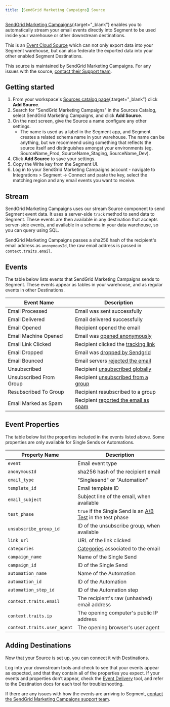 ```yaml
---
title: [SendGrid Marketing Campaigns] Source
---
```


[SendGrid Marketing Campaigns](https://yourintegration.com/?utm_source=segmentio&utm_medium=docs&utm_campaign=partners){:target="_blank”} enables you to automatically stream your email events directly into Segment to be used inside your warehouse or other downstream destinations.

This is an [Event Cloud Source](/docs/sources/#event-cloud-sources) which can not only export data into your Segment warehouse, but can also federate the exported data into your other enabled Segment Destinations.

This source is maintained by SendGrid Marketing Campaigns. For any issues with the source, [contact their Support team](mailto:support@sendgrid.com).

## Getting started
1. From your workspace's [Sources catalog page](https://app.segment.com/goto-my-workspace/sources/catalog){:target="_blank”} click **Add Source**.
2. Search for "SendGrid Marketing Campaigns" in the Sources Catalog, select SendGrid Marketing Campaigns, and click **Add Source**.
3. On the next screen, give the Source a name configure any other settings.
   - The name is used as a label in the Segment app, and Segment creates a related schema name in your warehouse. The name can be anything, but we recommend using something that reflects the source itself and distinguishes amongst your environments (eg. SourceName_Prod, SourceName_Staging, SourceName_Dev).
4. Click **Add Source** to save your settings.
5. Copy the Write key from the Segment UI.
6. Log in to your SendGrid Marketing Campaigns account - navigate to Integrations > Segment -> Connect and paste the key, select the matching region and any email events you want to receive.

## Stream

SendGrid Marketing Campaigns uses our stream Source component to send Segment event data. It uses a server-side `track` method to send data to Segment. These events are then available in any destination that accepts server-side events, and available in a schema in your data warehouse, so you can query using SQL.

SendGrid Marketing Campaigns passes a sha256 hash of the recipient's email address as `anonymousId`, the raw email address is passed in `context.traits.email`.

## Events

The table below lists events that SendGrid Marketing Campaigns sends to Segment. These events appear as tables in your warehouse, and as regular events in other Destinations.

| Event Name              | Description                                                                                                                 |
|-------------------------|-----------------------------------------------------------------------------------------------------------------------------|
| Email Processed         | Email was sent successfully                                                                                                 |
| Email Delivered         | Email delivered successfully                                                                                                |
| Email Opened            | Recipient opened the email                                                                                                  |
| Email Machine Opened    | Email was [opened anonymously](https://www.twilio.com/docs/sendgrid/for-developers/tracking-events/understanding-apple-mail-privacy-protection-and-open-events) |
| Email Link Clicked      | Recipient clicked the [tracking link](https://www.twilio.com/docs/sendgrid/ui/account-and-settings/tracking#click-tracking) |
| Email Dropped           | Email was [dropped by Sendgrid](https://www.twilio.com/docs/sendgrid/glossary/drops)                                        |
| Email Bounced           | Email servers [rejected the email](https://www.twilio.com/docs/sendgrid/ui/sending-email/bounces)                           |
| Unsubscribed            | Recipient [unsubscribed globally](https://www.twilio.com/docs/sendgrid/ui/sending-email/global-unsubscribes)                |
| Unsubscribed From Group | Recipient [unsubscribed from a group](https://www.twilio.com/docs/sendgrid/ui/sending-email/group-unsubscribes)             |
| Resubscribed To Group   | Recipient resubscribed to a group                                                                                           |
| Email Marked as Spam    | Recipient [reported the email as spam](https://www.twilio.com/docs/sendgrid/ui/analytics-and-reporting/spam-reports)        |

## Event Properties
The table below list the properties included in the events listed above. Some properties are only available for Single Sends or Automations.

| Property Name               | Description                                                                                                                     |
|-----------------------------|---------------------------------------------------------------------------------------------------------------------------------|
| `event`                     | Email event type                                                                                                                |
| `anonymousId`               | sha256 hash of the recipient email                                                                                              |
| `email_type`                | "Singlesend" or "Automation"                                                                                                    |
| `template_id`               | Email template ID                                                                                                               |
| `email_subject`             | Subject line of the email, when available                                                                                       |
| `test_phase`                | `true` if the Single Send is an [A/B Test](https://www.twilio.com/docs/sendgrid/ui/sending-email/a-b-testing) in the test phase |
| `unsubscribe_group_id`      | ID of the unsubscribe group, when available                                                                                     |
| `link_url`                  | URL of the link clicked                                                                                                         |
| `categories`                | [Categories](https://www.twilio.com/docs/sendgrid/for-developers/sending-email/categories) associated to the email              |
| `campaign_name`             | Name of the Single Send                                                                                                         |
| `campaign_id`               | ID of the Single Send                                                                                                           |
| `automation_name`           | Name of the Automation                                                                                                          |
| `automation_id`             | ID of the Automation                                                                                                            |
| `automation_step_id`        | ID of the Automation step                                                                                                       |
| `context.traits.email`      | The recipient's raw (unhashed) email address                                                                                    |
| `context.traits.ip`         | The opening computer's public IP address                                                                                        |
| `context.traits.user_agent` | The opening browser's user agent                                                                                                |

## Adding Destinations

Now that your Source is set up, you can connect it with Destinations.

Log into your downstream tools and check to see that your events appear as expected, and that they contain all of the properties you expect. If your events and properties don’t appear, check the [Event Delivery](/docs/connections/event-delivery/) tool, and refer to the Destination docs for each tool for troubleshooting.

If there are any issues with how the events are arriving to Segment, [contact the SendGrid Marketing Campaigns support team](mailto:support@sendgrid.com).
